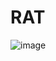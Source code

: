 # RAT

![image](https://user-images.githubusercontent.com/78766367/212201951-d350cd9e-f52a-4830-a19c-0ddeac0fa9e9.png)
